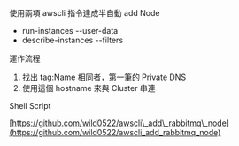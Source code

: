 使用兩項 awscli 指令達成半自動 add Node

* run-instances --user-data
* describe-instances --filters



運作流程

1. 找出 tag:Name 相同者，第一筆的 Private DNS
2. 使用這個 hostname 來與 Cluster 串連



Shell Script

[https://github.com/wild0522/awscli\_add\_rabbitmq\_node](https://github.com/wild0522/awscli_add_rabbitmq_node)







